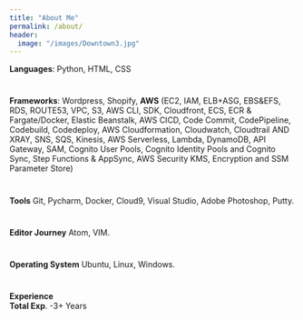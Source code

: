 ```yaml
---
title: "About Me"
permalink: /about/
header:
  image: "/images/Downtown3.jpg"
---
```


**Languages**: Python, HTML, CSS  
#  
**Frameworks**: Wordpress, Shopify, **AWS** (EC2, IAM, ELB+ASG, EBS&EFS, RDS, ROUTE53, VPC, S3, AWS CLI, SDK, Cloudfront, ECS, ECR & Fargate/Docker, Elastic Beanstalk, AWS CICD, Code Commit, CodePipeline, Codebuild, Codedeploy, AWS Cloudformation, Cloudwatch, Cloudtrail AND XRAY, SNS, SQS, Kinesis, AWS Serverless, Lambda, DynamoDB, API Gateway, SAM, Cognito User Pools, Cognito Identity Pools and Cognito Sync, Step Functions & AppSync, AWS Security KMS, Encryption and SSM Parameter Store)
#  
**Tools** Git, Pycharm, Docker, Cloud9, Visual Studio, Adobe Photoshop, Putty.  
#  
**Editor Journey** Atom, VIM.  
#  
**Operating System** Ubuntu, Linux, Windows.  
#  
**Experience**  
**Total Exp**. -3+ Years
